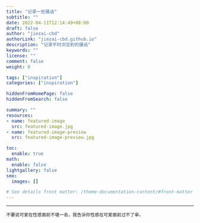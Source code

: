 ```yaml
---
title: "记录一些骚话"
subtitle: ""
date: 2022-04-11T12:14:49+08:00
draft: false
author: "jiezai-cbd"
authorLink: "jiezai-cbd.github.io"
description: "记录平时浏览到的骚话"
keywords: ""
license: ""
comment: false
weight: 0

tags: ["inspiration"]
categories: ["inspiration"]

hiddenFromHomePage: false
hiddenFromSearch: false

summary: ""
resources:
- name: featured-image
  src: featured-image.jpg
- name: featured-image-preview
  src: featured-image-preview.jpg

toc:
  enable: true
math:
  enable: false
lightgallery: false
seo:
  images: []

# See details front matter: /theme-documentation-content/#front-matter
---
```


<!--more-->



---

```
不要说可爱在性感面前不堪一击，我告诉你性感在可爱面前过不了审。
```
